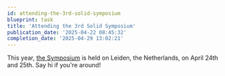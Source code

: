 ```yaml
---
id: attending-the-3rd-solid-symposium
blueprint: task
title: 'Attending the 3rd Solid Symposium'
publication_date: '2025-04-22 08:45:32'
completion_date: '2025-04-29 13:02:21'
---
```


This year, [the Symposium](https://sosy2025.eu/) is held on Leiden, the Netherlands, on April 24th and 25th. Say hi if you're around!
